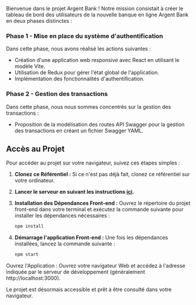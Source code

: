 Bienvenue dans le projet Argent Bank ! Notre mission consistait à créer le tableau de bord des utilisateurs de la nouvelle banque en ligne Argent Bank en deux phases distinctes :

### Phase 1 - Mise en place du système d'authentification

Dans cette phase, nous avons réalisé les actions suivantes :

- Création d'une application web responsive avec React en utilisant le modèle Vite.
- Utilisation de Redux pour gérer l'état global de l'application.
- Implémentation des fonctionnalités d'authentification.

### Phase 2 - Gestion des transactions

Dans cette phase, nous nous sommes concentrés sur la gestion des transactions :

- Proposition de la modélisation des routes API Swagger pour la gestion des transactions en créant un fichier Swagger YAML.

## Accès au Projet

Pour accéder au projet sur votre navigateur, suivez ces étapes simples :

1. **Clonez ce Référentiel  :** Si ce n'est pas déjà fait, clonez ce référentiel sur votre ordinateur.

2. **Lancer le serveur en suivant les instructions [ici](./backend/README.md).**

3. **Installation des Dépendances Front-end :** Ouvrez le répertoire du projet front-end dans votre terminal et exécutez la commande suivante pour installer les dépendances nécessaires :

   ```bash
   npm install


3. **Démarrage l'application Front-end :** Une fois les dépendances installées, lancez la commande suivante :
    ```bash
    npm start

Ouvrez l'Application : Ouvrez votre navigateur Web et accédez à l'adresse indiquée par le serveur de développement (généralement http://localhost:3000).

Le projet est désormais accessible et prêt à être consulté dans votre navigateur.